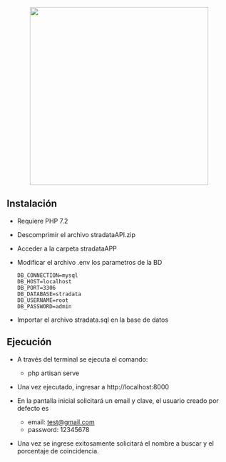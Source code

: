 <p align="center"><a href="https://laravel.com" target="_blank"><img src="https://raw.githubusercontent.com/laravel/art/master/logo-lockup/5%20SVG/2%20CMYK/1%20Full%20Color/laravel-logolockup-cmyk-red.svg" width="400"></a></p>


## Instalación

- Requiere PHP 7.2

- Descomprimir el archivo stradataAPI.zip
- Acceder a la carpeta stradataAPP
- Modificar el archivo .env los parametros de la BD
    ~~~
    DB_CONNECTION=mysql
    DB_HOST=localhost
    DB_PORT=3306
    DB_DATABASE=stradata
    DB_USERNAME=root
    DB_PASSWORD=admin
    ~~~
- Importar el archivo stradata.sql en la base de datos

## Ejecución
- A través del terminal se ejecuta el comando:

    - php artisan serve

 - Una vez ejecutado, ingresar a http://localhost:8000

- En la pantalla inicial solicitará un email y clave, el usuario creado por defecto es

    - email: test@gmail.com
    - password: 12345678

- Una vez se ingrese exitosamente solicitará el nombre a buscar y el porcentaje de coincidencia.
